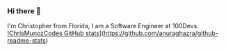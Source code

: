 ### Hi there 👋

I'm Christopher from Florida, I am a Software Engineer at 100Devs. 
[!ChrisMunozCodes GitHub stats](https://github-readme-stats.vercel.app/api?username=anuraghazra)](https://github.com/anuraghazra/github-readme-stats)
